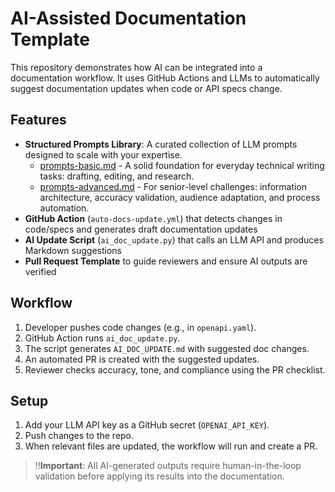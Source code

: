 # AI-Assisted Documentation Template

This repository demonstrates how AI can be integrated into a documentation workflow. It uses GitHub Actions and LLMs to automatically suggest documentation updates when code or API specs change.

## Features
- **Structured Prompts Library**: A curated collection of LLM prompts designed to scale with your expertise.
  - [prompts-basic.md](./prompts-basic.md) - A solid foundation for everyday technical writing tasks: drafting, editing, and research.
  - [prompts-advanced.md](./prompts-advanced.md) - For senior-level challenges: information architecture, accuracy validation, audience adaptation, and process automation.
- **GitHub Action** (`auto-docs-update.yml`) that detects changes in code/specs and generates draft documentation updates
- **AI Update Script** (`ai_doc_update.py`) that calls an LLM API and produces Markdown suggestions
- **Pull Request Template** to guide reviewers and ensure AI outputs are verified

## Workflow
1. Developer pushes code changes (e.g., in `openapi.yaml`).
2. GitHub Action runs `ai_doc_update.py`.
3. The script generates `AI_DOC_UPDATE.md` with suggested doc changes.
4. An automated PR is created with the suggested updates.
5. Reviewer checks accuracy, tone, and compliance using the PR checklist.

## Setup
1. Add your LLM API key as a GitHub secret (`OPENAI_API_KEY`).
2. Push changes to the repo.
3. When relevant files are updated, the workflow will run and create a PR.

>‼️**Important**: All AI-generated outputs require human-in-the-loop validation before applying its results into the documentation.